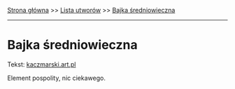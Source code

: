 [Strona główna](../index.md) >> [Lista utworów](../list.md) >> [Bajka średniowieczna](27.md)

---

# Bajka średniowieczna

Tekst: [kaczmarski.art.pl](https://www.kaczmarski.art.pl/tworczosc/wiersze/bajka-sredniowieczna/)

Element pospolity, nic ciekawego.